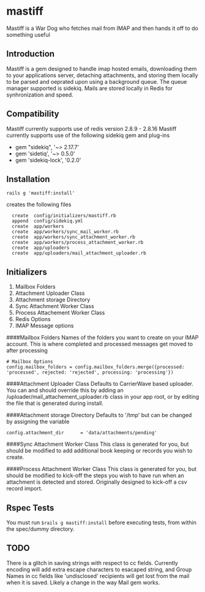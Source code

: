 mastiff
=======

Mastiff is a War Dog who fetches mail from IMAP and then hands it off to do something useful

Introduction
------------

Mastiff is a gem  designed to handle imap hosted emails, downloading them to your applications
server, detaching attachments, and storing them locally to be parsed and oeprated upon using a background
queue.  The queue manager supported is sidekiq.  Mails are stored locally in Redis for synhronization and speed.


Compatibility
-------------
Mastiff currently supports use of redis version 2.8.9 - 2.8.16
Mastiff currently supports use of the following sidekiq gem and plug-ins
 * gem "sidekiq", '~> 2.17.7'
 * gem 'sidetiq', '~> 0.5.0'
 * gem 'sidekiq-lock', '0.2.0'

Installation
------------

    rails g 'mastiff:install'

creates the following files

      create  config/initializers/mastiff.rb
      append  config/sidekiq.yml
      create  app/workers
      create  app/workers/sync_mail_worker.rb
      create  app/workers/sync_attachment_worker.rb
      create  app/workers/process_attachment_worker.rb
      create  app/uploaders
      create  app/uploaders/mail_attachment_uploader.rb


Initializers
-------------
 1. Mailbox Folders
 2. Attachment Uploader Class
 3. Attachment storage Directory
 4.  Sync Attachment Worker Class
 5.  Process Attachement Worker Class
 6.  Redis Options
 7.  IMAP Message options
  
####Mailbox Folders
Names of the folders you want to create on your IMAP account.
This is where completed and processed messages get moved to after processing

    # Mailbox Options
    config.mailbox_folders = config.mailbox_folders.merge({processed: 'processed', rejected: 'rejected', processing: 'processing'})

####Attachment Uploader Class
Defaults to CarrierWave based uploader.  You can and should override this by adding an /uploader/mail_attachement_uploader.rb class in your app root, or by editing the file that is generated during install.

####Attachment storage Directory
Defaults to '/tmp'  but can be changed by assigning the variable

    config.attachment_dir      = 'data/attachments/pending'

####Sync Attachment Worker Class
This class is generated for you, but should be modified to add additional book keeping or records you wish to create.

####Process Attachment Worker Class
This class is generated for you, but should be modified to kick-off the steps you wish to have run when an attachment is detected and stored.  Originally designed to kick-off a csv record import.

  



Rspec Tests
-------------

You must run `$rails g mastiff:install` before executing tests, from within the spec/dummy directory.

TODO
-------------
There is a glitch in saving strings with respect to cc fields.
Currently encoding will add extra escape characters to esacaped string, and Group Names in cc fields like 'undisclosed' recipients will get lost from the mail when it is saved.  Likely a change in the way Mail gem works.

